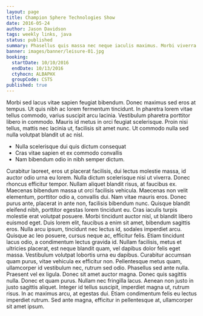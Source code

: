```yaml
---
layout: page
title: Champion Sphere Technologies Show
date: 2016-05-24
author: Jason Davidson
tags: weekly links, java
status: published
summary: Phasellus quis massa nec neque iaculis maximus. Morbi viverra nisi.
banner: images/banner/leisure-01.jpg
booking:
  startDate: 10/10/2016
  endDate: 10/13/2016
  ctyhocn: ALBAPHX
  groupCode: CSTS
published: true
---
```

Morbi sed lacus vitae sapien feugiat bibendum. Donec maximus sed eros at tempus. Ut quis nibh ac lorem fermentum tincidunt. In pharetra lorem vitae tellus commodo, varius suscipit arcu lacinia. Vestibulum pharetra porttitor libero in commodo. Mauris id metus in orci feugiat scelerisque. Proin nisi tellus, mattis nec lacinia ut, facilisis sit amet nunc. Ut commodo nulla sed nulla volutpat blandit ut ac nisl.

* Nulla scelerisque dui quis dictum consequat
* Cras vitae sapien et ex commodo convallis
* Nam bibendum odio in nibh semper dictum.

Curabitur laoreet, eros ut placerat facilisis, dui lectus molestie massa, id auctor odio urna eu lorem. Nulla dictum scelerisque nisi ut viverra. Donec rhoncus efficitur tempor. Nullam aliquet blandit risus, at faucibus ex. Maecenas bibendum massa ut orci facilisis vehicula. Maecenas non velit elementum, porttitor odio a, convallis dui. Nam vitae mauris eros. Donec purus ante, placerat in ante non, facilisis bibendum nunc. Quisque blandit eleifend nibh, porttitor egestas lorem tincidunt eu. Cras iaculis turpis molestie erat volutpat posuere. Morbi tincidunt auctor nisl, ut blandit libero euismod eget. Duis lorem elit, faucibus a enim sit amet, bibendum sagittis eros. Nulla arcu ipsum, tincidunt nec lectus id, sodales imperdiet arcu. Quisque ac leo posuere, cursus neque ac, efficitur felis. Etiam tincidunt lacus odio, a condimentum lectus gravida id.
Nullam facilisis, metus et ultricies placerat, est neque blandit quam, vel dapibus dolor felis eget massa. Vestibulum volutpat lobortis urna eu dapibus. Curabitur accumsan quam purus, vitae vehicula ex efficitur non. Pellentesque metus quam, ullamcorper id vestibulum nec, rutrum sed odio. Phasellus sed ante nulla. Praesent vel ex ligula. Donec sit amet auctor magna. Donec quis sagittis nulla. Donec et quam purus. Nullam nec fringilla lacus. Aenean non justo in justo sagittis aliquet. Integer id tellus suscipit, imperdiet magna ut, rutrum risus. In ac maximus arcu, at egestas dui. Etiam condimentum felis eu lectus imperdiet rutrum. Sed ante magna, efficitur in pellentesque at, ullamcorper sit amet ipsum.
